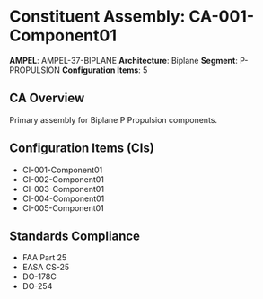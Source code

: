 # Constituent Assembly: CA-001-Component01

**AMPEL**: AMPEL-37-BIPLANE
**Architecture**: Biplane
**Segment**: P-PROPULSION
**Configuration Items**: 5

## CA Overview
Primary assembly for Biplane P Propulsion components.

## Configuration Items (CIs)
- CI-001-Component01
- CI-002-Component01
- CI-003-Component01
- CI-004-Component01
- CI-005-Component01

## Standards Compliance
- FAA Part 25
- EASA CS-25
- DO-178C
- DO-254
